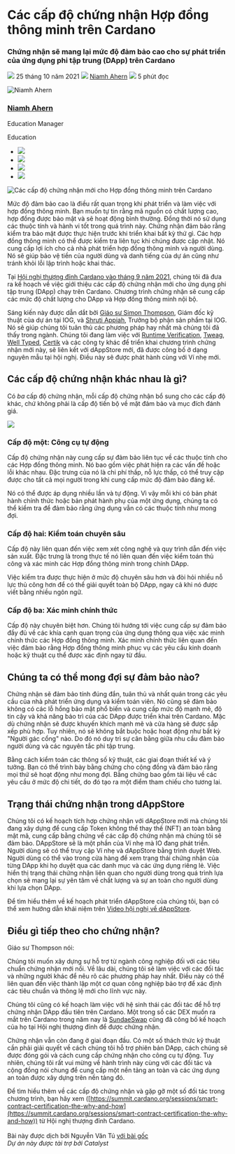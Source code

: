 # Các cấp độ chứng nhận Hợp đồng thông minh trên Cardano

### **Chứng nhận sẽ mang lại mức độ đảm bảo cao cho sự phát triển của ứng dụng phi tập trung (DApp) trên Cardano**

![](img/2021-10-25-new-certification-levels-for-smart-contracts-on-cardano.002.png) 25 tháng 10 năm 2021 ![](img/2021-10-25-new-certification-levels-for-smart-contracts-on-cardano.002.png) [Niamh Ahern](tmp//en/blog/authors/niamh-ahern/page-1/) ![](img/2021-10-25-new-certification-levels-for-smart-contracts-on-cardano.003.png) 5 phút đọc

![Niamh Ahern](img/2021-10-25-new-certification-levels-for-smart-contracts-on-cardano.004.png)[](tmp//en/blog/authors/niamh-ahern/page-1/)

### [**Niamh Ahern**](tmp//en/blog/authors/niamh-ahern/page-1/)

Education Manager

Education

- ![](img/2021-10-25-new-certification-levels-for-smart-contracts-on-cardano.005.png)[](mailto:niamh.ahern@iohk.io "Email")
- ![](img/2021-10-25-new-certification-levels-for-smart-contracts-on-cardano.006.png)[](https://www.linkedin.com/in/niamh-ahern-67849949/ "LinkedIn")
- ![](img/2021-10-25-new-certification-levels-for-smart-contracts-on-cardano.007.png)[](https://twitter.com/nahern_iohk?lang=en "Twitter")
- ![](img/2021-10-25-new-certification-levels-for-smart-contracts-on-cardano.008.png)[](https://github.com/nahern "GitHub")

![Các cấp độ chứng nhận mới cho Hợp đồng thông minh trên Cardano](img/2021-10-25-new-certification-levels-for-smart-contracts-on-cardano.009.jpeg)

Mức độ đảm bảo cao là điều rất quan trọng khi phát triển và làm việc với hợp đồng thông minh. Bạn muốn tự tin rằng mã nguồn có chất lượng cao, hợp đồng được bảo mật và sẽ hoạt động bình thường. Đồng thời nó sử dụng các thuộc tính và hành vi tốt trong quá trình này. Chứng nhận đảm bảo rằng kiểm tra bảo mật được thực hiện trước khi triển khai bất kỳ thứ gì. Các hợp đồng thông minh có thể được kiểm tra liên tục khi chúng được cập nhật. Nó cung cấp lợi ích cho cả nhà phát triển hợp đồng thông minh và người dùng. Nó sẽ giúp bảo vệ tiền của người dùng và danh tiếng của dự án cũng như tránh khỏi lỗi lập trình hoặc khai thác.

Tại [Hội nghị thượng đỉnh Cardano vào tháng 9 năm 2021](https://summit.cardano.org/), chúng tôi đã đưa ra kế hoạch về việc giới thiệu các cấp độ chứng nhận mới cho ứng dụng phi tập trung (DApp) chạy trên Cardano. Chương trình chứng nhận sẽ cung cấp các mức độ chất lượng cho DApp và Hợp đồng thông minh nội bộ.

Sáng kiến này được dẫn dắt bởi [Giáo sư Simon Thompson](https://iohk.io/en/team/simon-thompson), Giám đốc kỹ thuật của dự án tại IOG, và [Shruti Appiah](https://iohk.io/en/team/shruti-appiah), Trưởng bộ phận sản phẩm tại IOG. Nó sẽ giúp chúng tôi tuân thủ các phương pháp hay nhất mà chúng tôi đã thấy trong ngành. Chúng tôi đang làm việc với [Runtime Verification](https://runtimeverification.com/), [Tweag](https://www.tweag.io/), [Well Typed](https://well-typed.com/), [Certik](https://www.certik.io/) và các công ty khác để triển khai chương trình chứng nhận mới này, sẽ liên kết với dAppStore mới, đã được công bố ở dạng nguyên mẫu tại hội nghị. Điều này sẽ được phát hành cùng với Ví nhẹ mới.

## **Các cấp độ chứng nhận khác nhau là gì?**

Có *ba* cấp độ chứng nhận, mỗi cấp độ chứng nhận bổ sung cho các cấp độ khác, chứ không phải là cấp độ tiến bộ về mặt đảm bảo và mục đích đánh giá.

![](img/2021-10-25-new-certification-levels-for-smart-contracts-on-cardano.010.png)

### **Cấp độ một: Công cụ tự động**

Cấp độ chứng nhận này cung cấp sự đảm bảo liên tục về các thuộc tính cho các Hợp đồng thông minh. Nó bao gồm việc phát hiện ra các vấn đề hoặc lỗi khác nhau. Đặc trưng của nó là chi phí thấp, nỗ lực thấp, có thể truy cập được cho tất cả mọi người trong khi cung cấp mức độ đảm bảo đáng kể.

Nó có thể được áp dụng nhiều lần và tự động. Vì vậy mỗi khi có bản phát hành chính thức hoặc bản phát hành phụ của một ứng dụng, chúng ta có thể kiểm tra để đảm bảo rằng ứng dụng vẫn có các thuộc tính như mong đợi.

### **Cấp độ hai: Kiểm toán chuyên sâu**

Cấp độ này liên quan đến việc xem xét công nghệ và quy trình dẫn đến việc sản xuất. Đặc trưng là trong thực tế nó liên quan đến việc kiểm toán thủ công và xác minh các Hợp đồng thông minh trong chính DApp.

Việc kiểm tra được thực hiện ở mức độ chuyên sâu hơn và đòi hỏi nhiều nỗ lực thủ công hơn để có thể giải quyết toàn bộ DApp, ngay cả khi nó được viết bằng nhiều ngôn ngữ.

### **Cấp độ ba: Xác minh chính thức**

Cấp độ này chuyên biệt hơn. Chúng tôi hướng tới việc cung cấp sự đảm bảo đầy đủ về các khía cạnh quan trọng của ứng dụng thông qua việc xác minh chính thức các Hợp đồng thông minh. Xác minh chính thức liên quan đến việc đảm bảo rằng Hợp đồng thông minh phục vụ các yêu cầu kinh doanh hoặc kỹ thuật cụ thể được xác định ngay từ đầu.

## **Chúng ta có thể mong đợi sự đảm bảo nào?**

Chứng nhận sẽ đảm bảo tính đúng đắn, tuân thủ và nhất quán trong các yêu cầu của nhà phát triển ứng dụng và kiểm toán viên. Nó cũng sẽ đảm bảo không có các lỗ hổng bảo mật phổ biến và cung cấp mức độ mạnh mẽ, độ tin cậy và khả năng bảo trì của các DApp được triển khai trên Cardano. Mặc dù chứng nhận sẽ được khuyến khích mạnh mẽ và cửa hàng sẽ được sắp xếp phù hợp. Tuy nhiên, nó sẽ không bắt buộc hoặc hoạt động như bất kỳ "Người gác cổng" nào. Do đó nó duy trì sự cân bằng giữa nhu cầu đảm bảo người dùng và các nguyên tắc phi tập trung.

Bằng cách kiểm toán các thông số kỹ thuật, các giai đoạn thiết kế và ý tưởng. Bạn có thể trình bày bằng chứng cho cộng đồng và đảm bảo rằng mọi thứ sẽ hoạt động như mong đợi. Bằng chứng bao gồm tài liệu về các yêu cầu ở mức độ chi tiết, do đó tạo ra một điểm tham chiếu cho tương lai.

## **Trạng thái chứng nhận trong dAppStore**

Chúng tôi có kế hoạch tích hợp chứng nhận với dAppStore mới mà chúng tôi đang xây dựng để cung cấp Token không thể thay thế (NFT) an toàn bằng mật mã, cung cấp bằng chứng về các cấp độ chứng nhận mà chúng tôi sẽ đảm bảo. DAppStore sẽ là một phần của Ví nhẹ mà IO đang phát triển. Người dùng sẽ có thể truy cập Ví nhẹ và dAppStore bằng trình duyệt Web. Người dùng có thể vào trong cửa hàng để xem trạng thái chứng nhận của từng DApp khi họ duyệt qua các danh mục và các ứng dụng riêng lẻ. Việc hiển thị trạng thái chứng nhận liên quan cho người dùng trong quá trình lựa chọn sẽ mang lại sự yên tâm về chất lượng và sự an toàn cho người dùng khi lựa chọn DApp.

Để tìm hiểu thêm về kế hoạch phát triển dAppStore của chúng tôi, bạn có thể xem hướng dẫn khái niệm trên [Video hội nghị về dAppStore](https://summit.cardano.org/sessions/redefining-dapp-discovery-bringing-dapps-to-the-mass-market).

## **Điều gì tiếp theo cho chứng nhận?**

Giáo sư Thompson nói:

Chúng tôi muốn xây dựng sự hỗ trợ từ ngành công nghiệp đối với các tiêu chuẩn chứng nhận mới nổi. Về lâu dài, chúng tôi sẽ làm việc với các đối tác và những người khác để nêu rõ các phương pháp hay nhất. Điều này có thể liên quan đến việc thành lập một cơ quan công nghiệp bảo trợ để xác định các tiêu chuẩn và thông lệ mới cho lĩnh vực này.

Chúng tôi cũng có kế hoạch làm việc với hệ sinh thái các đối tác để hỗ trợ chứng nhận DApp đầu tiên trên Cardano. Một trong số các DEX muốn ra mắt trên Cardano trong năm nay là [SundaeSwap](https://sundaeswap.finance/) cũng đã công bố kế hoạch của họ tại Hội nghị thượng đỉnh để được chứng nhận.

Chứng nhận vẫn còn đang ở giai đoạn đầu. Có một số thách thức kỹ thuật cần phải giải quyết về cách chúng tôi hỗ trợ phiên bản DApp, cách chúng sẽ được đóng gói và cách cung cấp chứng nhận cho công cụ tự động. Tuy nhiên, chúng tôi rất vui mừng về hành trình này cùng với các đối tác và cộng đồng nói chung để cung cấp một nền tảng an toàn và các ứng dụng an toàn được xây dựng trên nền tảng đó.

Để tìm hiểu thêm về các cấp độ chứng nhận và gặp gỡ một số đối tác trong chương trình, bạn hãy xem ([https://summit.cardano.org/sessions/smart-contract-certification-the-why-and-how](https://summit.cardano.org/sessions/smart-contract-certification-the-why-and-how)) từ Hội nghị thượng đỉnh Cardano.<br><br>Bài này được dịch bởi Nguyễn Văn Tú [với bài gốc](https://iohk.io/en/blog/posts/2021/10/25/new-certification-levels-for-smart-contracts-on-cardano/)<br>*Dự án này được tài trợ bởi Catalyst*
